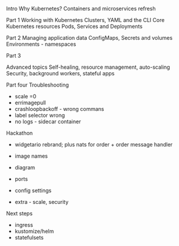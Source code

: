 

Intro
Why Kubernetes?
Containers and microservices refresh

Part 1
Working with Kubernetes
Clusters, YAML and the CLI
Core Kubernetes resources
Pods, Services and Deployments

Part 2
Managing application data
ConfigMaps, Secrets and volumes
Environments - namespaces

Part 3

Advanced topics
Self-healing, resource management, auto-scaling
Security, background workers, stateful apps

Part four
Troubleshooting

* scale =0
* errimagepull
* crashloopbackoff - wrong commans
* label selector wrong
* no logs - sidecar container

Hackathon

- widgetario rebrand; plus nats for order + order message handler
* image names
* diagram
* ports
* config settings

* extra - scale, security

Next steps

- ingress
- kustomize/helm
- statefulsets


